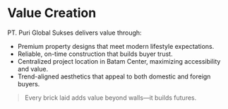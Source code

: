 # Value Creation

PT. Puri Global Sukses delivers value through:

- Premium property designs that meet modern lifestyle expectations.
- Reliable, on-time construction that builds buyer trust.
- Centralized project location in Batam Center, maximizing accessibility and value.
- Trend-aligned aesthetics that appeal to both domestic and foreign buyers.

> Every brick laid adds value beyond walls—it builds futures.